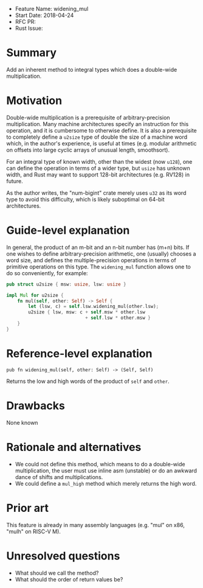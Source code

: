 - Feature Name: widening_mul
- Start Date: 2018-04-24
- RFC PR: 
- Rust Issue: 

# Summary
[summary]: #summary

Add an inherent method to integral types which does a double-wide multiplication.

# Motivation
[motivation]: #motivation

Double-wide multiplication is a prerequisite of arbitrary-precision multiplication. Many machine architectures specify an instruction for this operation, and it is cumbersome to otherwise define. It is also a prerequisite to completely define a `u2size` type of double the size of a machine word which, in the author's experience, is useful at times (e.g. modular arithmetic on offsets into large cyclic arrays of unusual length, smoothsort).

For an integral type of known width, other than the widest (now `u128`), one can define the operation in terms of a wider type, but `usize` has unknown width, and Rust may want to support 128-bit architectures (e.g. RV128) in future.

As the author writes, the "num-bigint" crate merely uses `u32` as its word type to avoid this difficulty, which is likely suboptimal on 64-bit architectures.

# Guide-level explanation
[guide-level-explanation]: #guide-level-explanation

In general, the product of an m-bit and an n-bit number has (m+n) bits. If one wishes to define arbitrary-precision arithmetic, one (usually) chooses a word size, and defines the multiple-precision operations in terms of primitive operations on this type. The `widening_mul` function allows one to do so conveniently, for example:

```rust
pub struct u2size { msw: usize, lsw: usize }

impl Mul for u2size {
    fn mul(self, other: Self) -> Self {
        let (lsw, c) = self.lsw.widening_mul(other.lsw);
        u2size { lsw, msw: c + self.msw * other.lsw
                             + self.lsw * other.msw }
    }
}
```

# Reference-level explanation
[reference-level-explanation]: #reference-level-explanation

`pub fn widening_mul(self, other: Self) -> (Self, Self)`

Returns the low and high words of the product of `self` and `other`.

# Drawbacks
[drawbacks]: #drawbacks

None known

# Rationale and alternatives
[alternatives]: #alternatives

- We could not define this method, which means to do a double-wide multiplication, the user must use inline asm (unstable) or do an awkward dance of shifts and multiplications.
- We could define a `mul_high` method which merely returns the high word.

# Prior art
[prior-art]: #prior-art

This feature is already in many assembly languages (e.g. "mul" on x86, "mulh" on RISC-V M).

# Unresolved questions
[unresolved]: #unresolved-questions

- What should we call the method?
- What should the order of return values be?
